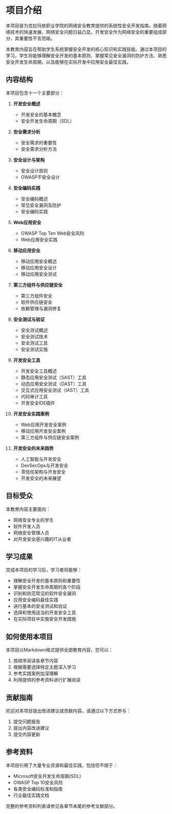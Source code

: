 # 项目介绍

本项目是为克拉玛依职业学院的网络安全教育提供的系统性安全开发指南。随着网络技术的快速发展，网络安全问题日益凸显，开发安全作为网络安全的重要组成部分，其重要性不言而喻。

本教育内容旨在帮助学生系统掌握安全开发的核心知识和实践技能。通过本项目的学习，学生将能够理解安全开发的基本原则、掌握常见安全漏洞的防护方法、熟悉安全开发生命周期，以及能够在实际开发中应用安全最佳实践。

## 内容结构

本项目包含十一个主要部分：

1. **开发安全概述**
   - 开发安全的基本概念
   - 安全开发生命周期（SDL）

2. **安全需求分析**
   - 安全需求的重要性
   - 安全需求分析方法

3. **安全设计与架构**
   - 安全设计原则
   - OWASP不安全设计

4. **安全编码实践**
   - 安全编码概述
   - 常见安全漏洞及防护
   - 安全编码实践

5. **Web应用安全**
   - OWASP Top Ten Web安全风险
   - Web应用安全实践

6. **移动应用安全**
   - 移动应用安全概述
   - 移动应用安全设计
   - 移动应用安全测试

7. **第三方组件与供应链安全**
   - 第三方组件安全
   - 软件供应链安全
   - 依赖管理与漏洞修复

8. **安全测试与验证**
   - 安全测试概述
   - 安全测试技术
   - 安全测试工具
   - 安全测试实施

9. **开发安全工具**
   - 开发安全工具概述
   - 静态应用安全测试（SAST）工具
   - 动态应用安全测试（DAST）工具
   - 交互式应用安全测试（IAST）工具
   - 代码审计工具
   - 开发安全IDE插件

10. **开发安全实践案例**
    - Web应用开发安全案例
    - 移动应用开发安全案例
    - 第三方组件与供应链安全案例

11. **开发安全的未来趋势**
    - 人工智能与开发安全
    - DevSecOps与开发安全
    - 零信任架构与开发安全
    - 开发安全的未来展望

## 目标受众

本教育内容主要面向：
- 网络安全专业的学生
- 软件开发人员
- 网络安全管理人员
- 对开发安全感兴趣的IT从业者

## 学习成果

完成本项目的学习后，学习者将能够：
- 理解安全开发的基本原则和重要性
- 掌握安全开发生命周期的各个阶段
- 识别和防范常见的软件安全漏洞
- 应用安全编码最佳实践
- 进行基本的安全测试和验证
- 选择和使用适当的开发安全工具
- 在实际项目中实施安全开发措施

## 如何使用本项目

本项目以Markdown格式提供全部教育内容，您可以：
1. 按顺序阅读各章节内容
2. 根据需要选择特定主题深入学习
3. 参考实践案例加深理解
4. 利用提供的参考资料进行扩展阅读

## 贡献指南

欢迎对本项目提出改进建议或贡献内容。请通过以下方式参与：
1. 提交问题报告
2. 提出内容改进建议
3. 提交内容更新

## 参考资料

本项目引用了大量专业资源和最佳实践，包括但不限于：
- Microsoft安全开发生命周期(SDL)
- OWASP Top 10安全风险
- 各类安全编码标准和指南
- 行业最佳实践文档

完整的参考资料列表请参见各章节末尾的参考文献部分。
